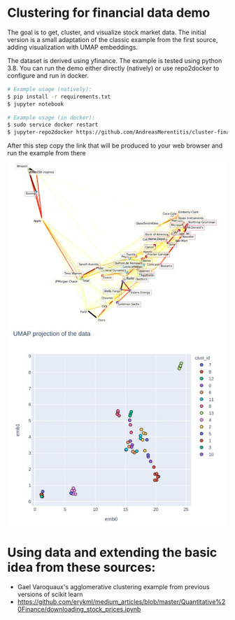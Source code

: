 # Clustering for financial data demo

The goal is to get, cluster, and visualize stock market data. The initial version
is a small adaptation of the classic example from the first source, adding visualization
with UMAP embeddings. 

The dataset is derived using yfinance. The example is tested using python 3.8. 
You can run the demo either directly (natively) or use repo2docker to configure 
and run in docker.

```bash
# Example usage (natively): 
$ pip install -r requirements.txt
$ jupyter notebook 
```

```bash
# Example usage (in docker): 
$ sudo service docker restart
$ jupyter-repo2docker https://github.com/AndreasMerentitis/cluster-financial-data
```
After this step copy the link that will be produced to your web browser and run the example from there

![relative path 1](/Clustering_2001_2008.jpeg?raw=true "Clustering_2001_2008.jpeg")
![relative path 1](/UMAP_embedding.jpeg?raw=true "UMAP_embedding.jpeg")

# Using data and extending the basic idea from these sources:
* Gael Varoquaux's agglomerative clustering example from previous versions of scikit learn 
* https://github.com/erykml/medium_articles/blob/master/Quantitative%20Finance/downloading_stock_prices.ipynb

